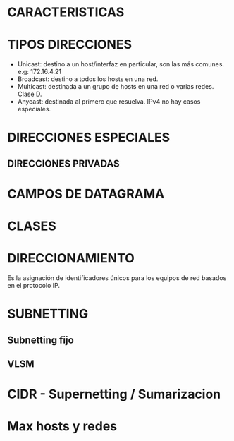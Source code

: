 # CARACTERISTICAS

# TIPOS DIRECCIONES
- Unicast: destino a un host/interfaz en particular, son las más comunes. e.g: 172.16.4.21
- Broadcast: destino a todos los hosts en una red.
- Multicast: destinada a un grupo de hosts en una red o varias redes. Clase D.
- Anycast: destinada al primero que resuelva. IPv4 no hay casos especiales.

# DIRECCIONES ESPECIALES

## DIRECCIONES PRIVADAS

# CAMPOS DE DATAGRAMA


# CLASES

# DIRECCIONAMIENTO
Es la asignación de identificadores únicos para los equipos de red basados en el protocolo IP.
# SUBNETTING

## Subnetting fijo

## VLSM
<!-- se toma mucho -->

# CIDR - Supernetting / Sumarizacion
<!-- ver reglas -->


# Max hosts y redes